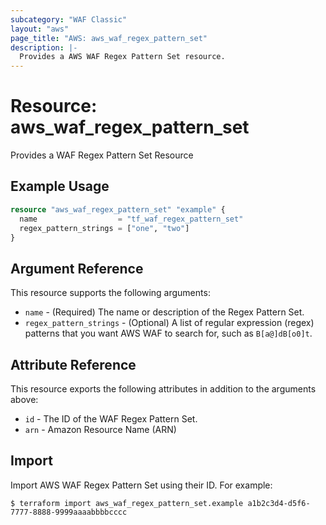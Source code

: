 ```yaml
---
subcategory: "WAF Classic"
layout: "aws"
page_title: "AWS: aws_waf_regex_pattern_set"
description: |-
  Provides a AWS WAF Regex Pattern Set resource.
---
```


# Resource: aws_waf_regex_pattern_set

Provides a WAF Regex Pattern Set Resource

## Example Usage

```terraform
resource "aws_waf_regex_pattern_set" "example" {
  name                  = "tf_waf_regex_pattern_set"
  regex_pattern_strings = ["one", "two"]
}
```

## Argument Reference

This resource supports the following arguments:

* `name` - (Required) The name or description of the Regex Pattern Set.
* `regex_pattern_strings` - (Optional) A list of regular expression (regex) patterns that you want AWS WAF to search for, such as `B[a@]dB[o0]t`.

## Attribute Reference

This resource exports the following attributes in addition to the arguments above:

* `id` - The ID of the WAF Regex Pattern Set.
* `arn` - Amazon Resource Name (ARN)

## Import

Import AWS WAF Regex Pattern Set using their ID. For example:

```
$ terraform import aws_waf_regex_pattern_set.example a1b2c3d4-d5f6-7777-8888-9999aaaabbbbcccc
```
